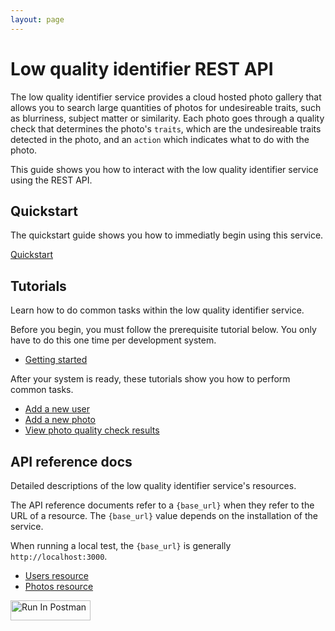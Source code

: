 ```yaml
---
layout: page
---
```


# Low quality identifier REST API

The low quality identifier service provides a cloud hosted photo gallery that allows you to search large quantities of photos for undesireable traits, such as blurriness, subject matter or similarity. Each photo goes through a quality check that determines the photo's `traits`, which are the undesireable traits detected in the photo, and an `action` which indicates what to do with the photo.

This guide shows you how to interact with the low quality identifier service using the REST API.

## Quickstart

The quickstart guide shows you how to immediatly begin using this service.

[Quickstart](api/quickstart)

## Tutorials

Learn how to do common tasks within the low quality identifier service.

Before you begin, you must follow the prerequisite tutorial below. You only have to do this one time per development system.

* [Getting started](tutorials/before-you-start)

After your system is ready, these tutorials show you how to perform common tasks.

* [Add a new user](tutorials/add-a-new-user-tutorial)
* [Add a new photo](tutorials/add-a-new-photo-tutorial)
* [View photo quality check results](tutorials/view-photo-quality-checks)

## API reference docs

Detailed descriptions of the low quality identifier service's resources.

The API reference documents refer to a `{base_url}` when they
refer to the URL of a resource. The `{base_url}` value depends
on the installation of the service.

When running a local test, the `{base_url}` is
generally `http://localhost:3000`.

* [Users resource](api/reference-topics/users)
* [Photos resource](api/reference-topics/photos)

[<img src="https://run.pstmn.io/button.svg" alt="Run In Postman" style="width: 128px; height: 32px;">](https://app.getpostman.com/run-collection/34259223-ac2df178-7ba5-491f-b860-332ba64f1187?action=collection%2Ffork&source=rip_markdown&collection-url=entityId%3D34259223-ac2df178-7ba5-491f-b860-332ba64f1187%26entityType%3Dcollection%26workspaceId%3D1f7c6ff2-8124-4e67-a6cc-1768a9ae3315)